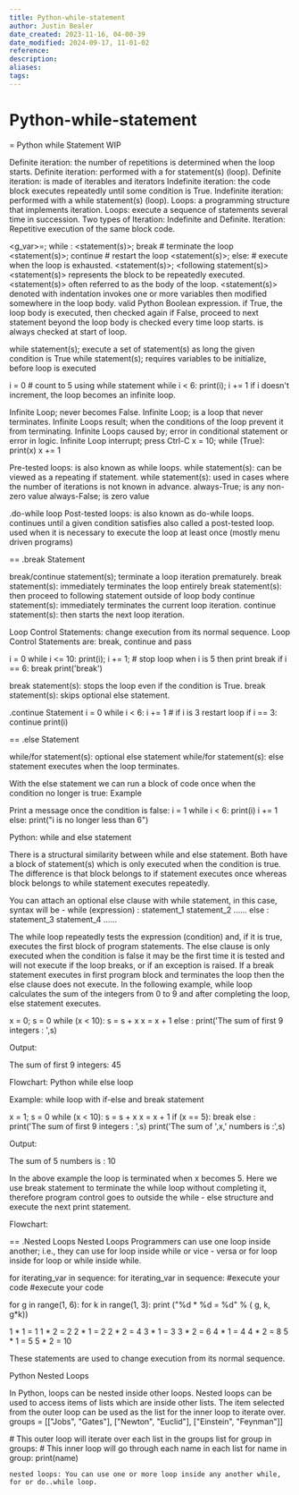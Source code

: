 ```yaml
---
title: Python-while-statement
author: Justin Bealer
date_created: 2023-11-16, 04-00-39
date_modified: 2024-09-17, 11-01-02
reference: 
description: 
aliases: 
tags: 
---
```

# Python-while-statement
= Python while Statement WIP

Definite iteration: the number of repetitions is determined when the loop starts.
Definite iteration: performed with a for statement(s) (loop).
Definite iteration: is made of iterables and iterators
Indefinite iteration: the code block executes repeatedly until some condition is True.
Indefinite iteration: performed with a while statement(s) (loop).
Loops: a programming structure that implements iteration.
Loops: execute a sequence of statements several time in succession.
Two types of Iteration: Indefinite and Definite.
Iteration: Repetitive execution of the same block code.

<g_var>=<value>;
while <expr>:
    <statement(s)>;
    break \# terminate the loop
    <statement(s)>;
    continue \# restart the loop
    <statement(s)>;
    else: \# execute when the loop is exhausted.
    <statement(s)>;
<following statement(s)>
<statement(s)> represents the block to be repeatedly executed.
<statement(s)> often referred to as the body of the loop.
<statement(s)> denoted with indentation
<expr> invokes one or more variables then modified somewhere in the loop body.
<expr> valid Python Boolean expression.
<expr> if True, the loop body is executed, then checked again
<expr> if False, proceed to next statement beyond the loop body
<expr> is checked every time loop starts.
<expr> is always checked at start of loop.

while statement(s); execute a set of statement(s) as long the given condition is True
while statement(s); requires variables to be initialize, before loop is executed

i = 0 \# count to 5 using while statement
while i < 6: print(i); i += 1
if i doesn't increment, the loop becomes an infinite loop.

Infinite Loop; never becomes False.
Infinite Loop; is a loop that never terminates.
Infinite Loops result; when the conditions of the loop prevent it from terminating.
Infinite Loops caused by; error in conditional statement or error in logic.
Infinite Loop interrupt; press Ctrl-C
x = 10;
while (True):
     print(x)
     x += 1

Pre-tested loops: is also known as while loops.
while statement(s): can be viewed as a repeating if statement.
while statement(s): used in cases where the number of iterations is not known in advance.
always-True; is any non-zero value
always-False; is zero value

.do-while loop
Post-tested loops: is also known as do-while loops.
continues until a given condition satisfies
also called a  post-tested loop.
used when it is necessary to execute the loop at least once (mostly menu driven
programs)


== .break Statement

break/continue statement(s); terminate a loop iteration prematurely.
break statement(s): immediately terminates the loop entirely
break statement(s): then proceed to following statement outside of loop body
continue statement(s): immediately terminates the current loop iteration.
continue statement(s): then starts the next loop iteration.

Loop Control Statements: change execution from its normal sequence.
Loop Control Statements are: break, continue and pass

i = 0
while i <= 10:
  print(i); i += 1; \# stop loop when i is 5 then print break
  if i == 6: break
print('break')

break statement(s): stops the loop even if the condition is True.
break statement(s): skips optional else statement.


.continue Statement
i = 0
while i < 6:
  i += 1 \# if i is 3 restart loop
  if i == 3: continue
  print(i)

== .else Statement

while/for statement(s): optional else statement
while/for statement(s): else statement executes when the loop terminates.

With the else statement we can run a block of code once when the condition no longer is true:
Example

Print a message once the condition is false:
i = 1
while i < 6:
  print(i)
  i += 1
else:
  print("i is no longer less than 6")

Python: while and else statement

There is a structural similarity between while and else statement. Both have a block of statement(s) which is only executed when the condition is true. The difference is that block belongs to if statement executes once whereas block belongs to while statement executes repeatedly.

You can attach an optional else clause with while statement, in this case, syntax will be -
while (expression) :
    statement_1
    statement_2
    ......
else :
    statement_3
    statement_4
    ......

The while loop repeatedly tests the expression (condition) and, if it is true, executes the first block of program statements. The else clause is only executed when the condition is false it may be the first time it is tested and will not execute if the loop breaks, or if an exception is raised. If a break statement executes in first program block and terminates the loop then the else clause does not execute. In the following example, while loop calculates the sum of the integers from 0 to 9 and after completing the loop, else statement executes.


x = 0;
s = 0
while (x < 10):
     s = s + x
     x = x + 1
else :
     print('The sum of first 9 integers : ',s)

Output:

The sum of first 9 integers:  45

Flowchart:
Python while else loop

Example: while loop with if-else and break statement

x = 1;
s = 0
while (x < 10):
     s = s + x
     x = x + 1
     if (x == 5):
          break
else :
     print('The sum of first 9 integers : ',s)
print('The sum of ',x,' numbers is :',s)

Output:

The sum of  5  numbers is : 10

In the above example the loop is terminated when x becomes 5. Here we use break statement to terminate the while loop without completing it, therefore program control goes to outside the while - else structure and execute the next print statement.

Flowchart:

== .Nested Loops
Nested Loops	Programmers can use one loop inside another; i.e., they can use for loop inside while or vice - versa or for loop inside for loop or while inside while.

for iterating_var in sequence:
   for iterating_var in sequence:
      \#execute your code
         \#execute your code

for g in range(1, 6):
    for k in range(1, 3):
        print ("%d * %d = %d" % ( g, k, g*k))

1 * 1 = 1
1 * 2 = 2
2 * 1 = 2
2 * 2 = 4
3 * 1 = 3
3 * 2 = 6
4 * 1 = 4
4 * 2 = 8
5 * 1 = 5
5 * 2 = 10

These statements are used to change execution from its normal sequence.

Python Nested Loops

In Python, loops can be nested inside other loops. Nested loops can be used to access items of lists which are inside other lists. The item selected from the outer loop can be used as the list for the inner loop to iterate over.
groups = [["Jobs", "Gates"], ["Newton", "Euclid"], ["Einstein", "Feynman"]]

\# This outer loop will iterate over each list in the groups list
for group in groups:
  \# This inner loop will go through each name in each list
  for name in group:
    print(name)


    nested loops: You can use one or more loop inside any another while, for or do..while loop.
